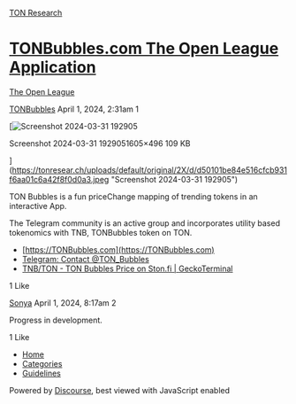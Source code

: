 [TON Research](/)

# [TONBubbles.com The Open League Application](/t/tonbubbles-com-the-open-league-application/2566)

[The Open League](/c/the-open-league/56) 

    

[TONBubbles](https://tonresear.ch/u/TONBubbles)   April 1, 2024, 2:31am  1

[![Screenshot 2024-03-31 192905](https://tonresear.ch/uploads/default/optimized/2X/d/d50101be84e516cfcb931f6aa01c6a42f8f0d0a3_2_690x213.jpeg)

Screenshot 2024-03-31 1929051605×496 109 KB

](https://tonresear.ch/uploads/default/original/2X/d/d50101be84e516cfcb931f6aa01c6a42f8f0d0a3.jpeg "Screenshot 2024-03-31 192905")

TON Bubbles is a fun priceChange mapping of trending tokens in an interactive App.

The Telegram community is an active group and incorporates utility based tokenomics with TNB, TONBubbles token on TON.

*   [https://TONBubbles.com](https://TONBubbles.com)
*   [Telegram: Contact @TON\_Bubbles](https://t.me/TON_Bubbles)
*   [TNB/TON - TON Bubbles Price on Ston.fi | GeckoTerminal](https://www.geckoterminal.com/ton/pools/EQCvidgMVp9Snw0I55--UsU9Gh2AOFk0eDbpXH4Zy3KVfHc5)

  1 Like

[Sonya](https://tonresear.ch/u/Sonya) April 1, 2024, 8:17am  2

Progress in development.

  1 Like

*   [Home](/)
*   [Categories](/categories)
*   [Guidelines](/guidelines)

Powered by [Discourse](https://www.discourse.org), best viewed with JavaScript enabled